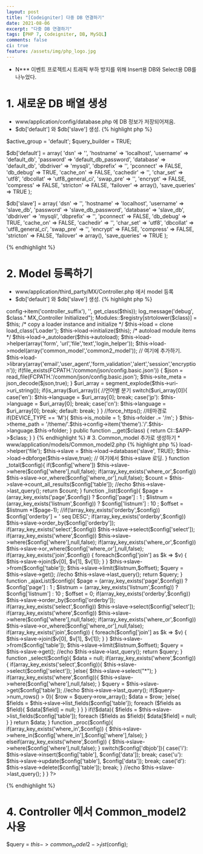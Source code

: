 ```yaml
---
layout: post
title: "[Codeigniter] 다중 DB 연결하기"
date: 2021-08-06
excerpt: "다중 DB 연결하기"
tags: [PHP 7, Codeigniter, DB, MySQL]
comments: false
ci: true
feature: /assets/img/php_logo.jpg
---
```


* N*** 이벤트 프로젝트시 트래픽 부하 방지를 위해 Insert용 DB와 Select용 DB를 나누었다.


# 1. 새로운 DB 배열 생성
* www/application/config/database.php 에 DB 정보가 저장되어져음.
* $db['default'] 와 $db['slave'] 생성.
{% highlight php %}

$active_group = 'default'; 
$query_builder = TRUE;

$db['default'] = array(
	'dsn'	=> '',
	'hostname' => 'localhost',
	'username' => 'default_db',
	'password' => 'default_db_password',
	'database' => 'default_db',
	'dbdriver' => 'mysqli',
	'dbprefix' => '',
	'pconnect' => FALSE,
	'db_debug' => TRUE,
	'cache_on' => FALSE,
	'cachedir' => '',
	'char_set' => 'utf8',
	'dbcollat' => 'utf8_general_ci',
	'swap_pre' => '',
	'encrypt' => FALSE,
	'compress' => FALSE,
	'stricton' => FALSE,
	'failover' => array(),
	'save_queries' => TRUE
);


$db['slave'] = array(
	'dsn'	=> '',
	'hostname' => 'localhost',
	'username' => 'slave_db',
	'password' => 'slave_db_password',
	'database' => 'slave_db',
	'dbdriver' => 'mysqli',
	'dbprefix' => '',
	'pconnect' => FALSE,
	'db_debug' => TRUE,
	'cache_on' => FALSE,
	'cachedir' => '',
	'char_set' => 'utf8',
	'dbcollat' => 'utf8_general_ci',
	'swap_pre' => '',
	'encrypt' => FALSE,
	'compress' => FALSE,
	'stricton' => FALSE,
	'failover' => array(),
	'save_queries' => TRUE
);

{% endhighlight %}

# 2. Model 등록하기
* www/application/third_party/MX/Controller.php 에서 model 등록
* $db['default'] 와 $db['slave'] 생성.
{% highlight php %}
<?php (defined('BASEPATH')) OR exit('No direct script access allowed');

require dirname(__FILE__).'/Base.php';

class MX_Controller 
{
	public $autoload = array();
	public $language  = 'kr';
	public $folder;
	public $is_mobile = 0;
	public $theme_path;
	public $nike_theme_path;
	public $module;
	public $site_meta=array(); //사이트전체 메타정보
	public $meta=array(); //메뉴 메타정보
	public $mid;

	
	public function __construct() 
	{
		$class = str_replace(CI::$APP->config->item('controller_suffix'), '', get_class($this));
		log_message('debug', $class." MX_Controller Initialized");
		Modules::$registry[strtolower($class)] = $this;	
		
		/* copy a loader instance and initialize */
		$this->load = clone load_class('Loader');
		$this->load->initialize($this);	
	
		/* autoload module items */
		
		$this->load->_autoloader($this->autoload);
		$this->load->helper(array('form', 'url','file','text','login_helper'));
		$this->load->model(array('common_model','common2_model'));  // 여기에 추가하기.
		$this->load->library(array('email','user_agent','form_validation','alert','session','encryption'));
		
		if(file_exists(FCPATH.'/common/json/config.basic.json'))
		{
			$json = read_file(FCPATH.'/common/json/config.basic.json');
			$this->site_meta = json_decode($json,true);
		}

		$uri_array = segment_explode($this->uri->uri_string());		
		if(is_array($uri_array)){ //언어별 분기
			switch($uri_array[0]){
				case('en'):
					$this->language = $uri_array[0];
				break;
				case('jp'):
					$this->language = $uri_array[0];
				break;
				case('cn'):
					$this->language = $uri_array[0];
				break;
				default:
				break;
			}
		}
		
		//force_https();
		
		//테마경로
		if(DEVICE_TYPE == 'M'){
			$this->is_mobile = 1;	
			$this->folder .= '/m';
		}

		$this->theme_path = '/theme/'.$this->config->item('theme').'/'.$this->language.$this->folder;

	}
	
	
	public function __get($class) 
	{
		return CI::$APP->$class;
	}
}

{% endhighlight %}


# 3. Common_model 추가로 생성하기
* www/application/models/Common_model2.php 
{% highlight php %}
<?php if (!defined('BASEPATH')) exit('No direct script access allowed');
 
class common_model2 extends CI_Model {

	//모델 생성자 호출
	function __construct(){
		parent::__construct();
		$this->load->helper('file');
		$this->slave = $this->load->database('slave', TRUE);
		$this->load->dbforge($this->slave,true);   // 여기에서  $this->slave 로딩.
		
	} 

	function _total($config){
		if($config['where']) $this->slave->where($config['where'],null,false);
		if(array_key_exists('where_or',$config))  $this->slave->or_where($config['where_or'],null,false);
		$count = $this->slave->count_all_results($config['table']);
		//echo $this->slave->last_query();
		return $count;
	}
	
	function _list($config){
	
		$page = (array_key_exists('page',$config)) ? $config['page'] : 1 ;
		$listnum = (array_key_exists('listnum',$config)) ? $config['listnum'] : 10 ;
		$offset = $listnum *($page-1);
		//if(!array_key_exists('orderby',$config)) $config['orderby'] = ' seq DESC'; 
		if(array_key_exists('orderby',$config)) $this->slave->order_by($config['orderby']);
		if(array_key_exists('select',$config)) $this->slave->select($config['select']);
		if(array_key_exists('where',$config))  $this->slave->where($config['where'],null,false);
		if(array_key_exists('where_or',$config))  $this->slave->or_where($config['where_or'],null,false);
		if(array_key_exists('join',$config))
		{  
			foreach($config['join'] as $k => $v)
			{	
				$this->slave->join($v[0], $v[1], $v[1]);
			}
		}
		$this->slave->from($config['table']);
		$this->slave->limit($listnum,$offset);
		$query = $this->slave->get();
		//echo $this->slave->last_query();
		return $query;
	}

	function _ajaxList($config){
		
		$page = (array_key_exists('page',$config)) ? $config['page'] : 1 ;
		$listnum = (array_key_exists('listnum',$config)) ? $config['listnum'] : 10 ;
		$offset = 0;
		
		if(array_key_exists('orderby',$config)) $this->slave->order_by($config['orderby']);
		if(array_key_exists('select',$config)) $this->slave->select($config['select']);
		if(array_key_exists('where',$config))  $this->slave->where($config['where'],null,false);
		if(array_key_exists('where_or',$config))  $this->slave->or_where($config['where_or'],null,false);
		if(array_key_exists('join',$config))
		{  
			foreach($config['join'] as $k => $v)
			{	
				$this->slave->join($v[0], $v[1], $v[1]);
			}
		}
		$this->slave->from($config['table']);
		$this->slave->limit($listnum,$offset);
		$query = $this->slave->get();
		//echo $this->slave->last_query();
		return $query;
	}

	function _select($config){
		$data = null;
		if(array_key_exists('where',$config)){ 
			if(array_key_exists('select',$config)){ 
				$this->slave->select($config['select']);
			}else{
				$this->slave->select("*");
			}
			
			if(array_key_exists('where',$config)){ 
				$this->slave->where($config['where'],null,false);
			}
			
			$query = $this->slave->get($config['table']);
			//echo $this->slave->last_query();
			if($query->num_rows() > 0){
				$row = $query->row_array();
				$data = $row;
			}else{
				$fields = $this->slave->list_fields($config['table']);
				foreach ($fields as $field){
				   $data[$field] = null;
				}
			}
		}
		
		if(!$data){
			$fields = $this->slave->list_fields($config['table']);
			foreach ($fields as $field){
			   $data[$field] = null;
			}
		}
		return $data;
	}

	function _proc($config){
		
		if(array_key_exists('where_in',$config))
		{
			$this->slave->where_in($config['where_in'],$config['where'],false);
		}
		elseif(array_key_exists('where',$config))
		{
			$this->slave->where($config['where'],null,false);
		}
		
		switch($config['dbjob']){
			case('i'):
				$this->slave->insert($config['table'], $config['data']);
			break;
			case('u'):
				$this->slave->update($config['table'], $config['data']);
			break;
			case('d'):
				$this->slave->delete($config['table']);
			break;
			
		}
		//echo $this->slave->last_query();
		
	}
	
}
?>

{% endhighlight %}


# 4. Controller 에서 Common_model2 사용
$query = $this->common_model2->_list($config);
